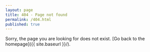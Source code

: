 ```yaml
---
layout: page
title: 404 - Page not found
permalink: /404.html
published: true
---
```


Sorry, the page you are looking for does not exist. [Go back to the homepage]({{ site.baseurl }}/).

